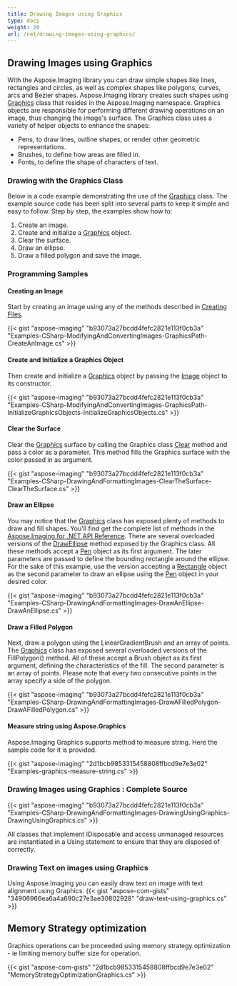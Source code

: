 ```yaml
---
title: Drawing Images using Graphics
type: docs
weight: 20
url: /net/drawing-images-using-graphics/
---
```


## **Drawing Images using Graphics**
With the Aspose.Imaging library you can draw simple shapes like lines, rectangles and circles, as well as complex shapes like polygons, curves, arcs and Bezier shapes. Aspose.Imaging library creates such shapes using [Graphics](https://reference.aspose.com/imaging/net/aspose.imaging/graphics) class that resides in the Aspose.Imaging namespace. Graphics objects are responsible for performing different drawing operations on an image, thus changing the image's surface. The Graphics class uses a variety of helper objects to enhance the shapes:

- Pens, to draw lines, outline shapes, or render other geometric representations.
- Brushes, to define how areas are filled in.
- Fonts, to define the shape of characters of text.
### **Drawing with the Graphics Class**
Below is a code example demonstrating the use of the [Graphics](https://reference.aspose.com/imaging/net/aspose.imaging/graphics) class. The example source code has been split into several parts to keep it simple and easy to follow. Step by step, the examples show how to:

1. Create an image.
1. Create and initialize a [Graphics](https://reference.aspose.com/imaging/net/aspose.imaging/graphics) object.
1. Clear the surface.
1. Draw an ellipse.
1. Draw a filled polygon and save the image.
### **Programming Samples**
#### **Creating an Image**
Start by creating an image using any of the methods described in [Creating Files](https://docs.aspose.com/imaging/net/drawing-images/#DrawingandFormattingImages-CreatingImageFiles).

{{< gist "aspose-imaging" "b93073a27bcdd4fefc2821e113f0cb3a" "Examples-CSharp-ModifyingAndConvertingImages-GraphicsPath-CreateAnImage.cs" >}}


#### **Create and Initialize a Graphics Object**
Then create and initialize a [Graphics](https://reference.aspose.com/imaging/net/aspose.imaging/graphics) object by passing the [Image](https://reference.aspose.com/imaging/net/aspose.imaging/image) object to its constructor.

{{< gist "aspose-imaging" "b93073a27bcdd4fefc2821e113f0cb3a" "Examples-CSharp-ModifyingAndConvertingImages-GraphicsPath-InitializeGraphicsObjects-InitializeGraphicsObjects.cs" >}}


#### **Clear the Surface**
Clear the [Graphics](https://reference.aspose.com/imaging/net/aspose.imaging/graphics) surface by calling the Graphics class [Clear](https://reference.aspose.com/imaging/net/aspose.imaging/graphics/methods/clear) method and pass a color as a parameter. This method fills the Graphics surface with the color passed in as argument.

{{< gist "aspose-imaging" "b93073a27bcdd4fefc2821e113f0cb3a" "Examples-CSharp-DrawingAndFormattingImages-ClearTheSurface-ClearTheSurface.cs" >}}


#### **Draw an Ellipse**
You may notice that the [Graphics](https://reference.aspose.com/imaging/net/aspose.imaging/graphics) class has exposed plenty of methods to draw and fill shapes. You'll find get the complete list of methods in the [Aspose.Imaging for .NET API Reference](https://docs.aspose.com/imaging/net/crop-rotate-and-resize-images/). There are several overloaded versions of the [DrawEllipse](https://reference.aspose.com/imaging/net/aspose.imaging/graphics/methods/drawellipse/index) method exposed by the Graphics class. All these methods accept a [Pen](https://reference.aspose.com/imaging/net/aspose.imaging/pen) object as its first argument. The later parameters are passed to define the bounding rectangle around the ellipse. For the sake of this example, use the version accepting a [Rectangle](https://reference.aspose.com/imaging/net/aspose.imaging/rectangle) object as the second parameter to draw an ellipse using the [Pen](https://reference.aspose.com/imaging/net/aspose.imaging/pen) object in your desired color.

{{< gist "aspose-imaging" "b93073a27bcdd4fefc2821e113f0cb3a" "Examples-CSharp-DrawingAndFormattingImages-DrawAnEllipse-DrawAnEllipse.cs" >}}


#### **Draw a Filled Polygon**
Next, draw a polygon using the LinearGradientBrush and an array of points. The [Graphics](https://reference.aspose.com/imaging/net/aspose.imaging/graphics) class has exposed several overloaded versions of the FillPolygon() method. All of these accept a Brush object as its first argument, defining the characteristics of the fill. The second parameter is an array of points. Please note that every two consecutive points in the array specify a side of the polygon.

{{< gist "aspose-imaging" "b93073a27bcdd4fefc2821e113f0cb3a" "Examples-CSharp-DrawingAndFormattingImages-DrawAFilledPolygon-DrawAFilledPolygon.cs" >}}

#### **Measure string using Aspose.Graphics**
Aspose.Imaging Graphics supports method to measure string. Here the sample code for it is provided.

{{< gist "aspose-imaging" "2d1bcb9853315458808ffbcd9e7e3e02" "Examples-graphics-measure-string.cs" >}}

### **Drawing Images using Graphics : Complete Source**
{{< gist "aspose-imaging" "b93073a27bcdd4fefc2821e113f0cb3a" "Examples-CSharp-DrawingAndFormattingImages-DrawingUsingGraphics-DrawingUsingGraphics.cs" >}}

All classes that implement IDisposable and access unmanaged resources are instantiated in a Using statement to ensure that they are disposed of correctly.

### **Drawing Text on images using Graphics**
Using Aspose.Imaging you can easily draw text on image with text alignment using Graphics.
{{< gist "aspose-com-gists" "34906966ea6a4a690c27e3ae30802928" "draw-text-using-graphics.cs" >}}

## **Memory Strategy optimization**
Graphics operations can be proceeded using memory strategy optimization - ie limiting memory buffer size for operation.

{{< gist "aspose-com-gists" "2d1bcb9853315458808ffbcd9e7e3e02" "MemoryStrategyOptimizationGraphics.cs" >}}

